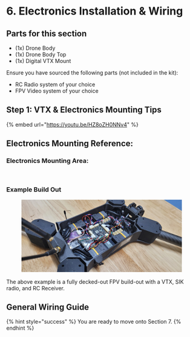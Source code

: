 # 6. Electronics Installation & Wiring

## Parts for this section

* (1x) Drone Body
* (1x) Drone Body Top
* (1x) Digital VTX Mount

Ensure you have sourced the following parts (not included in the kit):

* RC Radio system of your choice
* FPV Video system of your choice

## Step 1: VTX & Electronics Mounting Tips

{% embed url="https://youtu.be/HZ8oZH0NNv4" %}



## Electronics Mounting Reference:

### Electronics Mounting Area:

<figure><img src="../../../../.gitbook/assets/345tgd.png" alt=""><figcaption></figcaption></figure>



### Example Build Out

<figure><img src="../../../../.gitbook/assets/20250129_175636.jpg" alt=""><figcaption></figcaption></figure>

The above example is a fully decked-out FPV build-out with a VTX, SIK radio, and RC Receiver.&#x20;

## General Wiring Guide





{% hint style="success" %}
You are ready to move onto Section 7.
{% endhint %}
